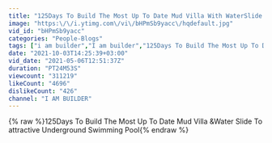 ```yaml
---
title: "125Days To Build The Most Up To Date Mud Villa With WaterSlide &attractive Underground Swimming Pool"
image: "https:\/\/i.ytimg.com\/vi\/bHPmSb9yacc\/hqdefault.jpg"
vid_id: "bHPmSb9yacc"
categories: "People-Blogs"
tags: ["i am builder","I am builder","125Days To Build The Most Up To Date Mud Villa &Water Slide To attractive Underground Swimming Pool"]
date: "2021-10-03T14:25:39+03:00"
vid_date: "2021-05-06T12:51:37Z"
duration: "PT24M53S"
viewcount: "311219"
likeCount: "4696"
dislikeCount: "426"
channel: "I AM BUILDER"
---
```

{% raw %}125Days To Build The Most Up To Date Mud Villa &amp;Water Slide To attractive Underground Swimming Pool{% endraw %}

